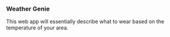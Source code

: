 ### Weather Genie
This web app will essentially describe what to wear based on the temperature of your area.
